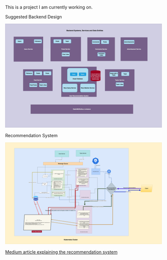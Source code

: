 This is a project I am currently working on.

Suggested Backend Design

![Backend Architecture](https://github.com/DimuthuWeerathunga/social-network/blob/main/Backend%20Architecture%20v3.jpg?raw=true)


Recommendation System

![Recommendation System](https://github.com/DimuthuWeerathunga/social-network/blob/main/Recommendation%20System%20V2.png?raw=true)

[Medium article explaining the recommendation system](https://medium.com/@dimuthu_weerathunga/a-scalable-user-recommendation-system-without-ai-possibly-over-engineered-d86146f43a7b)
